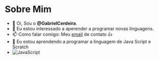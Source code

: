 # Sobre Mim

- 👋 Oi, Sou o **@GabrielCerdeira**.
- 👀 Eu estou interessado a aperender a programar novas linguagens.
- 📫 Como falar comigo: Meu [email](gabriel.candido.alves@escola.pr.gov.br) de contato :+1:
- 🌱 Eu estou aprendendo a programar a linguagem de Java Script e Scratch
- ![JavaScript](https://img.shields.io/badge/javascript-%23323330.svg?style=for-the-badge&logo=javascript&logoColor=%23F7DF1E)
